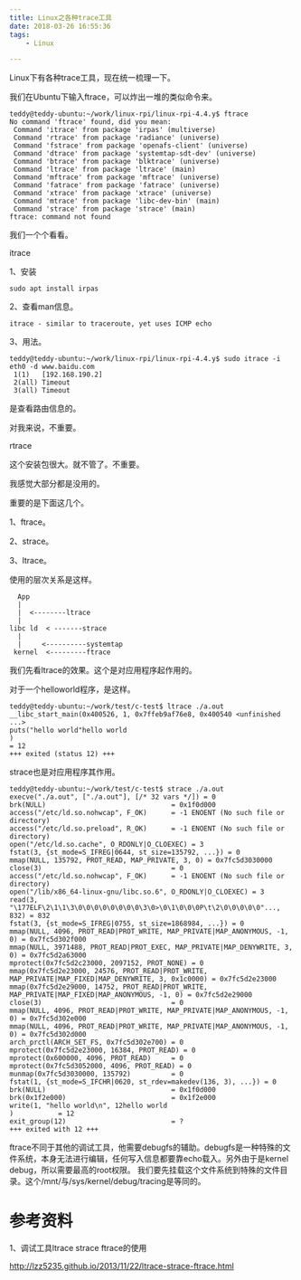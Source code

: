 ```yaml
---
title: Linux之各种trace工具
date: 2018-03-26 16:55:36
tags:
	- Linux

---
```




Linux下有各种trace工具，现在统一梳理一下。

我们在Ubuntu下输入ftrace，可以炸出一堆的类似命令来。

```
teddy@teddy-ubuntu:~/work/linux-rpi/linux-rpi-4.4.y$ ftrace
No command 'ftrace' found, did you mean:
 Command 'itrace' from package 'irpas' (multiverse)
 Command 'rtrace' from package 'radiance' (universe)
 Command 'fstrace' from package 'openafs-client' (universe)
 Command 'dtrace' from package 'systemtap-sdt-dev' (universe)
 Command 'btrace' from package 'blktrace' (universe)
 Command 'ltrace' from package 'ltrace' (main)
 Command 'mftrace' from package 'mftrace' (universe)
 Command 'fatrace' from package 'fatrace' (universe)
 Command 'xtrace' from package 'xtrace' (universe)
 Command 'mtrace' from package 'libc-dev-bin' (main)
 Command 'strace' from package 'strace' (main)
ftrace: command not found
```

我们一个个看看。



itrace

1、安装

```
sudo apt install irpas
```

2、查看man信息。

```
itrace - similar to traceroute, yet uses ICMP echo
```

3、用法。

```
teddy@teddy-ubuntu:~/work/linux-rpi/linux-rpi-4.4.y$ sudo itrace -i eth0 -d www.baidu.com
 1(1)   [192.168.190.2]
 2(all) Timeout
 3(all) Timeout
```

是查看路由信息的。

对我来说，不重要。

rtrace

这个安装包很大。就不管了。不重要。



我感觉大部分都是没用的。

重要的是下面这几个。

1、ftrace。

2、strace。

3、ltrace。

使用的层次关系是这样。

```
  App
  |
  |  <--------ltrace
  |
libc ld  < -------strace
  |
  |     <----------systemtap
 kernel  <---------ftrace
```



我们先看ltrace的效果。这个是对应用程序起作用的。

对于一个helloworld程序，是这样。

```
teddy@teddy-ubuntu:~/work/test/c-test$ ltrace ./a.out 
__libc_start_main(0x400526, 1, 0x7ffeb9af76e8, 0x400540 <unfinished ...>
puts("hello world"hello world
)                                                                                      = 12
+++ exited (status 12) +++
```



strace也是对应用程序其作用。

```
teddy@teddy-ubuntu:~/work/test/c-test$ strace ./a.out 
execve("./a.out", ["./a.out"], [/* 32 vars */]) = 0
brk(NULL)                               = 0x1f0d000
access("/etc/ld.so.nohwcap", F_OK)      = -1 ENOENT (No such file or directory)
access("/etc/ld.so.preload", R_OK)      = -1 ENOENT (No such file or directory)
open("/etc/ld.so.cache", O_RDONLY|O_CLOEXEC) = 3
fstat(3, {st_mode=S_IFREG|0644, st_size=135792, ...}) = 0
mmap(NULL, 135792, PROT_READ, MAP_PRIVATE, 3, 0) = 0x7fc5d3030000
close(3)                                = 0
access("/etc/ld.so.nohwcap", F_OK)      = -1 ENOENT (No such file or directory)
open("/lib/x86_64-linux-gnu/libc.so.6", O_RDONLY|O_CLOEXEC) = 3
read(3, "\177ELF\2\1\1\3\0\0\0\0\0\0\0\0\3\0>\0\1\0\0\0P\t\2\0\0\0\0\0"..., 832) = 832
fstat(3, {st_mode=S_IFREG|0755, st_size=1868984, ...}) = 0
mmap(NULL, 4096, PROT_READ|PROT_WRITE, MAP_PRIVATE|MAP_ANONYMOUS, -1, 0) = 0x7fc5d302f000
mmap(NULL, 3971488, PROT_READ|PROT_EXEC, MAP_PRIVATE|MAP_DENYWRITE, 3, 0) = 0x7fc5d2a63000
mprotect(0x7fc5d2c23000, 2097152, PROT_NONE) = 0
mmap(0x7fc5d2e23000, 24576, PROT_READ|PROT_WRITE, MAP_PRIVATE|MAP_FIXED|MAP_DENYWRITE, 3, 0x1c0000) = 0x7fc5d2e23000
mmap(0x7fc5d2e29000, 14752, PROT_READ|PROT_WRITE, MAP_PRIVATE|MAP_FIXED|MAP_ANONYMOUS, -1, 0) = 0x7fc5d2e29000
close(3)                                = 0
mmap(NULL, 4096, PROT_READ|PROT_WRITE, MAP_PRIVATE|MAP_ANONYMOUS, -1, 0) = 0x7fc5d302e000
mmap(NULL, 4096, PROT_READ|PROT_WRITE, MAP_PRIVATE|MAP_ANONYMOUS, -1, 0) = 0x7fc5d302d000
arch_prctl(ARCH_SET_FS, 0x7fc5d302e700) = 0
mprotect(0x7fc5d2e23000, 16384, PROT_READ) = 0
mprotect(0x600000, 4096, PROT_READ)     = 0
mprotect(0x7fc5d3052000, 4096, PROT_READ) = 0
munmap(0x7fc5d3030000, 135792)          = 0
fstat(1, {st_mode=S_IFCHR|0620, st_rdev=makedev(136, 3), ...}) = 0
brk(NULL)                               = 0x1f0d000
brk(0x1f2e000)                          = 0x1f2e000
write(1, "hello world\n", 12hello world
)           = 12
exit_group(12)                          = ?
+++ exited with 12 +++
```

 ftrace不同于其他的调试工具，他需要debugfs的辅助。debugfs是一种特殊的文件系统，本身无法进行编辑，任何写入信息都要靠echo载入。另外由于是kernel debug，所以需要最高的root权限。 我们要先挂载这个文件系统到特殊的文件目录。这个/mnt/与/sys/kernel/debug/tracing是等同的。



# 参考资料

1、调试工具ltrace strace ftrace的使用

http://lzz5235.github.io/2013/11/22/ltrace-strace-ftrace.html

